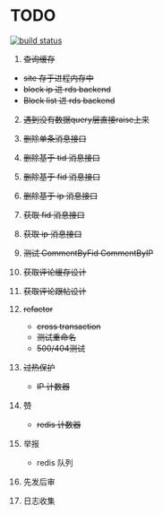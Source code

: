 TODO
======
[![build status](http://ci.hunantv.com/projects/14/status.png?ref=master)](http://ci.hunantv.com/projects/14?ref=master)

1. ~~查询缓存~~
  * ~~site 存于进程内存中~~
  * ~~block ip 进 rds backend~~
  * ~~Block list 进 rds backend~~
2. ~~遇到没有数据query层直接raise上来~~

3. ~~删除单条消息接口~~
4. ~~删除基于 tid 消息接口~~
5. ~~删除基于 fid 消息接口~~
6. ~~删除基于 ip 消息接口~~

7. ~~获取 fid 消息接口~~
8. ~~获取 ip 消息接口~~

9. ~~测试 CommentByFid CommentByIP~~
10. ~~获取评论缓存设计~~
11. ~~获取评论跟帖设计~~

12. ~~refactor~~
    * ~~cross transaction~~
    * ~~测试重命名~~
    * ~~500/404测试~~

13. ~~过热保护~~
    * ~~IP 计数器~~

14. ~~赞~~
    * ~~redis 计数器~~
15. 举报
    * redis 队列

16. 先发后审
17. 日志收集

